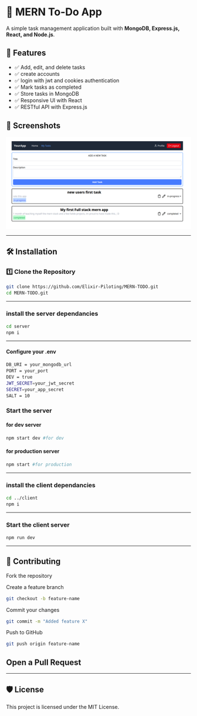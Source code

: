 # 📝 MERN To-Do App  
A simple task management application built with **MongoDB, Express.js, React, and Node.js**.

## 🚀 Features  
- ✅ Add, edit, and delete tasks  
- ✅ create accounts 
- ✅ login with jwt and cookies authentication
- ✅ Mark tasks as completed  
- ✅ Store tasks in MongoDB  
- ✅ Responsive UI with React  
- ✅ RESTful API with Express.js  


## 📸 Screenshots  
![App Screenshot](app-ss.png)  

---

## 🛠️ Installation  

### **1️⃣ Clone the Repository**
```sh
git clone https://github.com/Elixir-Piloting/MERN-TODO.git
cd MERN-TODO.git
```
---
### **install the server dependancies**

```sh
cd server
npm i
```
---
#### **Configure your .env**
```sh
DB_URI = your_mongodb_url
PORT = your_port
DEV = true
JWT_SECRET=your_jwt_secret
SECRET=your_app_secret
SALT = 10
```

### **Start the server**
#### for dev server
```sh
npm start dev #for dev 
```
#### for production server
```sh
npm start #for production
```

---

### **install the client dependancies**

```sh
cd ../client
npm i
```
---

### **Start the client server**
```sh
npm run dev
```
---
## **🤝 Contributing**
Fork the repository

Create a feature branch 
```sh
git checkout -b feature-name
```

Commit your changes 
```sh
git commit -m "Added feature X"
```

Push to GitHub 
```sh
git push origin feature-name
```
Open a Pull Request
---
---
## **🛡️ License**
This project is licensed under the MIT License.


